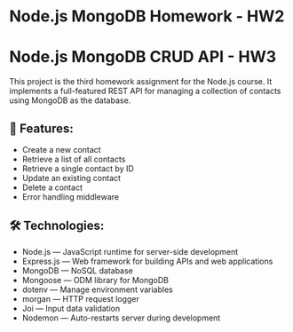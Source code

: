# Node.js MongoDB Homework - HW2

# Node.js MongoDB CRUD API - HW3

This project is the third homework assignment for the Node.js course. It implements a full-featured REST API for managing a collection of contacts using MongoDB as the database.

## 🚀 Features:

- Create a new contact
- Retrieve a list of all contacts
- Retrieve a single contact by ID
- Update an existing contact
- Delete a contact
- Error handling middleware

## 🛠️ Technologies:

- Node.js — JavaScript runtime for server-side development
- Express.js — Web framework for building APIs and web applications
- MongoDB — NoSQL database
- Mongoose — ODM library for MongoDB
- dotenv — Manage environment variables
- morgan — HTTP request logger
- Joi — Input data validation
- Nodemon — Auto-restarts server during development
